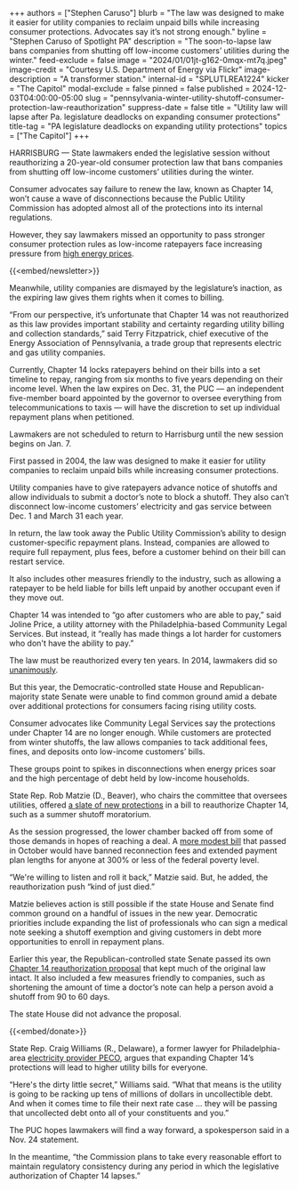 +++
authors = ["Stephen Caruso"]
blurb = "The law was designed to make it easier for utility companies to reclaim unpaid bills while increasing consumer protections. Advocates say it’s not strong enough."
byline = "Stephen Caruso of Spotlight PA"
description = "The soon-to-lapse law bans companies from shutting off low-income customers’ utilities during the winter."
feed-exclude = false
image = "2024/01/01jt-g162-0mqx-mt7q.jpeg"
image-credit = "Courtesy U.S. Department of Energy via Flickr"
image-description = "A transformer station."
internal-id = "SPLUTLREA1224"
kicker = "The Capitol"
modal-exclude = false
pinned = false
published = 2024-12-03T04:00:00-05:00
slug = "pennsylvania-winter-utility-shutoff-consumer-protection-law-reauthorization"
suppress-date = false
title = "Utility law will lapse after Pa. legislature deadlocks on expanding consumer protections"
title-tag = "PA legislature deadlocks on expanding utility protections"
topics = ["The Capitol"]
+++

HARRISBURG — State lawmakers ended the legislative session without reauthorizing a 20-year-old consumer protection law that bans companies from shutting off low-income customers’ utilities during the winter.

Consumer advocates say failure to renew the law, known as Chapter 14, won’t cause a wave of disconnections because the Public Utility Commission has adopted almost all of the protections into its internal regulations.

However, they say lawmakers missed an opportunity to pass stronger consumer protection rules as low-income ratepayers face increasing pressure from <a href="https://www.bls.gov/regions/mid-atlantic/data/averageenergyprices_philadelphia_table.htm">high energy prices</a>.

{{<embed/newsletter>}}

Meanwhile, utility companies are dismayed by the legislature’s inaction, as the expiring law gives them rights when it comes to billing.

“From our perspective, it’s unfortunate that Chapter 14 was not reauthorized as this law provides important stability and certainty regarding utility billing and collection standards,” said Terry Fitzpatrick, chief executive of the Energy Association of Pennsylvania, a trade group that represents electric and gas utility companies.

Currently, Chapter 14 locks ratepayers behind on their bills into a set timeline to repay, ranging from six months to five years depending on their income level. When the law expires on Dec. 31, the PUC — an independent five-member board appointed by the governor to oversee everything from telecommunications to taxis — will have the discretion to set up individual repayment plans when petitioned.

Lawmakers are not scheduled to return to Harrisburg until the new session begins on Jan. 7.

First passed in 2004, the law was designed to make it easier for utility companies to reclaim unpaid bills while increasing consumer protections.

Utility companies have to give ratepayers advance notice of shutoffs and allow individuals to submit a doctor’s note to block a shutoff. They also can’t disconnect low-income customers’ electricity and gas service between Dec. 1 and March 31 each year.

In return, the law took away the Public Utility Commission’s ability to design customer-specific repayment plans. Instead, companies are allowed to require full repayment, plus fees, before a customer behind on their bill can restart service.

It also includes other measures friendly to the industry, such as allowing a ratepayer to be held liable for bills left unpaid by another occupant even if they move out.

Chapter 14 was intended to “go after customers who are able to pay,” said Joline Price, a utility attorney with the Philadelphia-based Community Legal Services. But instead, it “really has made things a lot harder for customers who don&#39;t have the ability to pay.”

The law must be reauthorized every ten years. In 2014, lawmakers did so <a href="https://www.legis.state.pa.us/cfdocs/billinfo/billinfo.cfm?syear=2013&amp;sind=0&amp;body=H&amp;type=B&amp;bn=0939">unanimously</a>.

But this year, the Democratic-controlled state House and Republican-majority state Senate were unable to find common ground amid a debate over additional protections for consumers facing rising utility costs.

Consumer advocates like Community Legal Services say the protections under Chapter 14 are no longer enough. While customers are protected from winter shutoffs, the law allows companies to tack additional fees, fines, and deposits onto low-income customers’ bills.

These groups point to spikes in disconnections when energy prices soar and the high percentage of debt held by low-income households.

State Rep. Rob Matzie (D., Beaver), who chairs the committee that oversees utilities, offered <a href="https://www.spotlightpa.org/news/2024/01/pennsylvania-gas-electric-utility-shutoffs-protections-reauthorization-bill/">a slate of new protections</a> in a bill to reauthorize Chapter 14, such as a summer shutoff moratorium.

As the session progressed, the lower chamber backed off from some of those demands in hopes of reaching a deal. A <a href="https://www.legis.state.pa.us/cfdocs/billinfo/billinfo.cfm?syear=2023&amp;sind=0&amp;body=H&amp;type=B&amp;bn=1077">more modest bill</a> that passed in October would have banned reconnection fees and extended payment plan lengths for anyone at 300% or less of the federal poverty level.

“We&#39;re willing to listen and roll it back,” Matzie said. But, he added, the reauthorization push “kind of just died.”

Matzie believes action is still possible if the state House and Senate find common ground on a handful of issues in the new year. Democratic priorities include expanding the list of professionals who can sign a medical note seeking a shutoff exemption and giving customers in debt more opportunities to enroll in repayment plans.

Earlier this year, the Republican-controlled state Senate passed its own <a href="https://www.legis.state.pa.us/cfdocs/billinfo/billinfo.cfm?syear=2023&amp;sind=0&amp;body=S&amp;type=B&amp;bn=1017">Chapter 14 reauthorization proposal</a> that kept much of the original law intact. It also included a few measures friendly to companies, such as shortening the amount of time a doctor’s note can help a person avoid a shutoff from 90 to 60 days.

The state House did not advance the proposal.

{{<embed/donate>}}

State Rep. Craig Williams (R., Delaware), a former lawyer for Philadelphia-area <a href="https://www.spotlightpa.org/news/2024/04/craig-williams-pennsylvania-attorney-general-primary-election-2024/">electricity provider PECO</a>, argues that expanding Chapter 14’s protections will lead to higher utility bills for everyone.

“Here&#39;s the dirty little secret,” Williams said. “What that means is the utility is going to be racking up tens of millions of dollars in uncollectible debt. And when it comes time to file their next rate case … they will be passing that uncollected debt onto all of your constituents and you.”

The PUC hopes lawmakers will find a way forward, a spokesperson said in a Nov. 24 statement.

In the meantime, “the Commission plans to take every reasonable effort to maintain regulatory consistency during any period in which the legislative authorization of Chapter 14 lapses.”

